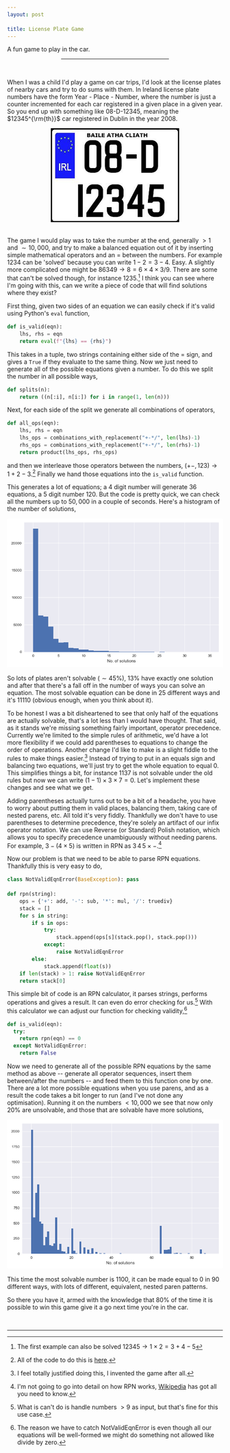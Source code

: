 ```yaml
---
layout: post

title: License Plate Game
---
```


A fun game to play in the car.


<center><hr style="width:50%"></center>
<br>

When I was a child I'd play a game on car trips, I'd look at the license plates of nearby cars and try to do sums with them. In Ireland license plate numbers have the form Year - Place - Number, where the number is just a counter incremented for each car registered in a given place in a given year. So you end up with something like 08-D-12345, meaning the $12345^{\rm{th}}$ car registered in Dublin in the year 2008.

<center>
<img src="/images/plates/plate.jpg">
</center>
<br>

The game I would play was to take the number at the end, generally $>1$ and $\sim10,000$, and try to make a balanced equation out of it by inserting simple mathematical operators and an $=$ between the numbers. For example $1234$ can be 'solved' because you can write $1 - 2 = 3 - 4$. Easy. A slightly more complicated one might be $86349 \rightarrow 8 = 6\times4\times3 / 9$. There are some that can't be solved though, for instance $1235$.[^1] I think you can see where I'm going with this, can we write a piece of code that will find solutions where they exist?

First thing, given two sides of an equation we can easily check if it's valid using Python's ```eval``` function,

```python
def is_valid(eqn):
    lhs, rhs = eqn
    return eval(f"{lhs} == {rhs}")
```

This takes in a tuple, two strings containing either side of the $=$ sign, and gives a ```True``` if they evaluate to the same thing. Now we just need to generate all of the possible equations given a number. To do this we split the number in all possible ways,

```python
def splits(n):
    return ((n[:i], n[i:]) for i in range(1, len(n)))
```

Next, for each side of the split we generate all combinations of operators,

```python
def all_ops(eqn):
    lhs, rhs = eqn
    lhs_ops = combinations_with_replacement("+-*/", len(lhs)-1)
    rhs_ops = combinations_with_replacement("+-*/", len(rhs)-1)
    return product(lhs_ops, rhs_ops)
```

and then we interleave those operators between the numbers, $(+-, 123) \rightarrow 1+2-3$.[^2] Finally we hand those equations into the ```is_valid``` function.

This generates a lot of equations; a 4 digit number will generate $36$ equations, a 5 digit number $120$. But the code is pretty quick, we can check all the numbers up to $50,000$ in a couple of seconds. Here's a histogram of the number of solutions,

![hist](/images/plates/plates_hist.png)

So lots of plates aren't solvable ($\sim 45\%$), $13\%$ have exactly one solution and after that there's a fall off in the number of ways you can solve an equation. The most solvable equation can be done in 25 different ways and it's $11110$ (obvious enough, when you think about it).

To be honest I was a bit disheartened to see that only half of the equations are actually solvable, that's a lot less than I would have thought. That said, as it stands we're missing something fairly important, operator precedence. Currently we're limited to the simple rules of arithmetic, we'd have a lot more flexibility if we could add parentheses to equations to change the order of operations. Another change I'd like to make is a slight fiddle to the rules to make things easier.[^3] Instead of trying to put in an equals sign and balancing two equations, we'll just try to get the whole equation to equal $0$. This simplifies things a bit, for instance $1137$ is not solvable under the old rules but now we can write $(1 - 1)\times3\times7 = 0$. Let's implement these changes and see what we get.

Adding parentheses actually turns out to be a bit of a headache, you have to worry about putting them in valid places, balancing them, taking care of nested parens, etc. All told it's very fiddly. Thankfully we don't have to use parentheses to determine precedence, they're solely an artifact of our infix operator notation. We can use Reverse (or Standard) Polish notation, which allows you to specify precedence unambiguously without needing parens. For example, $3 - (4 \times 5)$ is written in RPN as $3\,4\,5\times-$.[^4]

Now our problem is that we need to be able to parse RPN equations. Thankfully this is very easy to do,

```python
class NotValidEqnError(BaseException): pass

def rpn(string):
    ops = {'+': add, '-': sub, '*': mul, '/': truediv}
    stack = []
    for s in string:
        if s in ops:
            try:
                stack.append(ops[s](stack.pop(), stack.pop()))
            except:
                raise NotValidEqnError
        else:
            stack.append(float(s))
    if len(stack) > 1: raise NotValidEqnError
    return stack[0]
```

This simple bit of code is an RPN calculator, it parses strings, performs operations and gives a result. It can even do error checking for us.[^5] With this calculator we can adjust our function for checking validity,[^6]

```python
def is_valid(eqn):
  try:
    return rpn(eqn) == 0
  except NotValidEqnError:
    return False
```

Now we need to generate all of the possible RPN equations by the same method as above -- generate all operator sequences, insert them between/after the numbers -- and feed them to this function one by one. There are a lot more possible equations when you use parens, and as a result the code takes a bit longer to run (and I've not done any optimisation). Running it on the numbers $<10,000$ we see that now only $20\%$ are unsolvable, and those that are solvable have more solutions,

![parens](/images/plates/parens_plates.png)

This time the most solvable number is $1100$, it can be made equal to $0$ in $90$ different ways, with lots of different, equivalent, nested paren patterns.

So there you have it, armed with the knowledge that 80% of the time it is possible to win this game give it a go next time you're in the car.


<br>

---

[^1]: The first example can also be solved $12345 \rightarrow 1\times2 = 3+4-5$
[^2]: All of the code to do this is [here](https://github.com/neal-o-r/licence-plates).
[^3]: I feel totally justified doing this, I invented the game after all.
[^4]: I'm not going to go into detail on how RPN works, [Wikipedia](https://en.wikipedia.org/wiki/Reverse_Polish_notation) has got all you need to know.
[^5]: What is can't do is handle numbers $>9$ as input, but that's fine for this use case.
[^6]: The reason we have to catch NotValidEqnError is even though all our equations will be well-formed we might do something not allowed like divide by zero.
[^7]: Just a little under $200$ for a four digit number -- bearing in mind that different numbers might produce fewer valid equations, e.g. $1000$
